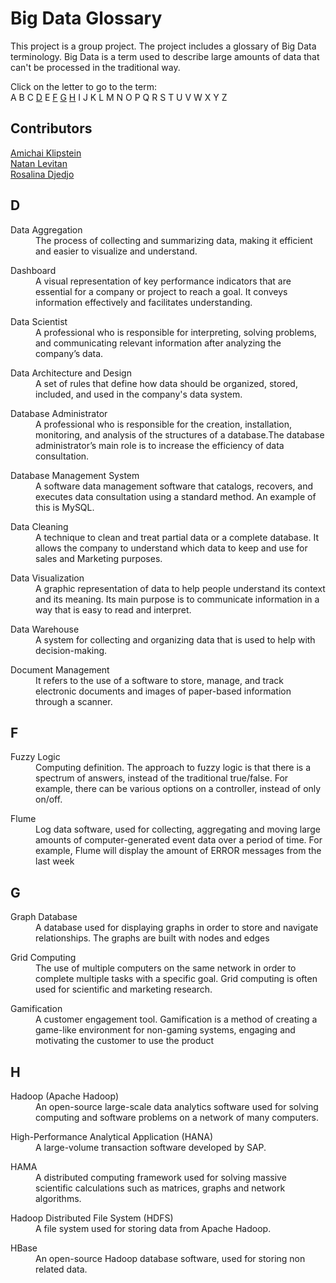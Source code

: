 # Big Data Glossary  
This project is a group project. The project includes a glossary of Big Data terminology. 
Big Data is a term used to describe large amounts of data that can't be processed in the traditional way.  
  
Click on the letter to go to the term:  
A B C [D](#d) E [F](#f) [G](#g) [H](#h) I J K L M N O P Q R S T U V W X Y Z
  
## Contributors  
[Amichai Klipstein](https://github.com/Laura-Novich-OBW/student-showcase/tree/main/student-work/2022/Amichai-Klipstein)  
[Natan Levitan](https://github.com/Laura-Novich-OBW/student-showcase/tree/main/student-work/2022/Natan-Levitan)  
[Rosalina Djedjo](https://github.com/Laura-Novich-OBW/student-showcase/tree/main/student-work/2022/Rosalina-Djedjo)   

## D
<dl>
  <dt>Data Aggregation</dt>
  <dd>The process of collecting and summarizing data, making it efficient and easier to visualize and understand.</dd>
</dl>

<dl>
   <dt>Dashboard</dt>
  <dd>A visual representation of key performance indicators that are essential for a company or project to reach a goal. It conveys information effectively and facilitates understanding.</dd>
</dl>

<dl>
   <dt>Data Scientist</dt>
   <dd>A professional who is responsible for interpreting, solving problems, and communicating relevant information after analyzing the company’s data.</dd>
</dl>

<dl>
  <dt>Data Architecture and Design</dt>
   <dd>A set of rules that define how data should be organized, stored, included, and used in the company's data system.</dd>
</dl>

<dl>
  <dt>Database Administrator</dt>
  <dd>A professional who is responsible for the creation, installation, monitoring, and analysis of the structures of a database.The database administrator’s main role is to increase the efficiency of data consultation.</dd>
</dl>

<dl>
  <dt>Database Management System</dt>
  <dd>A software data management software that catalogs, recovers, and executes data consultation using a standard method. An example of this is MySQL.</dd>
</dl>

<dl>
  <dt>Data Cleaning</dt>

  <dd>A technique to clean and treat partial data or a complete database. It allows the company to understand which data to keep and use for sales and Marketing purposes.</dd>
</dl>

<dl>
  <dt>Data Visualization</dt>
  <dd>A graphic representation of data to help people understand its context and its meaning. Its main purpose is to communicate information in a way that is easy to read and interpret.</dd>
</dl>

<dl>
  <dt>Data Warehouse</dt>
  <dd>A system for collecting and organizing data that is used to help with decision-making.</dd>
</dl>

<dl>
  <dt>Document Management</dt>
  <dd>It refers to the use of a software to store, manage, and track electronic documents and images of paper-based information through a scanner.</dd>
</dl>

## F  
<dl>
  <dt>Fuzzy Logic</dt>
  <dd>Computing definition. The approach to fuzzy logic is that there is a spectrum of answers, instead of the traditional true/false. For example, there can be various options on a controller, instead of only on/off.</dd>
</dl>
<dl>
  <dt>Flume</dt>
  <dd>Log data software, used for collecting, aggregating and moving large amounts of computer-generated event data over a period of time. For example, Flume will display the amount of ERROR messages from the last week </dd>
</dl>  

## G 
<dl>
  <dt>Graph Database</dt>
  <dd>A database used for displaying graphs in order to store and navigate relationships. The graphs are built with nodes and edges</dd>
</dl>
<dl>
  <dt>Grid Computing</dt>
  <dd>The use of multiple computers on the same network in order to complete multiple tasks with a specific goal. Grid computing is often used for scientific and marketing research.</dd>
</dl>
<dl>
  <dt>Gamification</dt>
  <dd>A customer engagement tool. Gamification is a method of creating a game-like environment for non-gaming systems, engaging and motivating the customer to use the product</dd>
</dl>  

## H  
<dl>
  <dt>Hadoop (Apache Hadoop)</dt>
  <dd>An open-source large-scale data analytics software used for solving computing and software problems on a network of many computers. </dd>
</dl>
<dl>
  <dt>High-Performance Analytical Application (HANA)</dt>
  <dd>A large-volume transaction software developed by SAP.</dd>
</dl>
<dl>
  <dt>HAMA</dt>
  <dd>A distributed computing framework used for solving massive scientific calculations such as matrices, graphs and network algorithms.</dd>
</dl>
<dl>
  <dt>Hadoop Distributed File System (HDFS)</dt>
  <dd>A file system used for storing data from Apache Hadoop.</dd>
</dl>
<dl>
  <dt>HBase</dt>
  <dd>An open-source Hadoop database software, used for storing non related data.</dd>
</dl>


